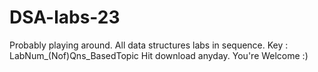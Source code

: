 # DSA-labs-23
Probably playing around. All data structures labs in sequence. 
Key : LabNum_(Nof)Qns_BasedTopic
Hit download anyday. You're Welcome :)
